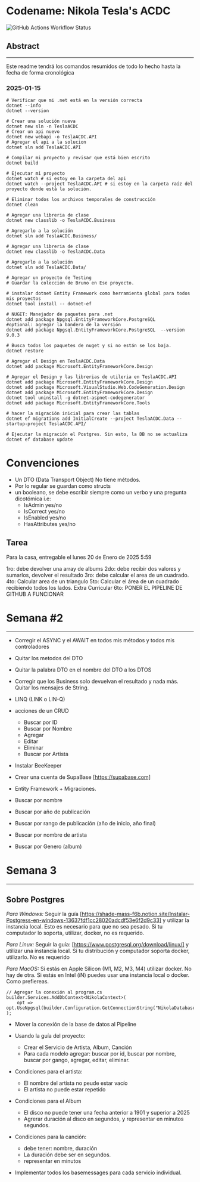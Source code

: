 

# Codename: Nikola Tesla's ACDC
![GitHub Actions Workflow Status](https://img.shields.io/github/actions/workflow/status/dracvs/NIKOLA_TESLA_G1_2025_NODO/.github%2Fworkflows%2Fdotnet.yml)


## Abstract

---
Este readme tendrá los comandos resumidos de todo lo hecho hasta la fecha de forma cronológica

### 2025-01-15

```shell
# Verificar que mi .net está en la versión correcta
dotnet --info
dotnet --version

# Crear una solución nueva
dotnet new sln -n TeslaACDC
# Crear un api nuevo
dotnet new webapi -o TeslaACDC.API
# Agregar el api a la solucion
dotnet sln add TeslaACDC.API

# Compilar mi proyecto y revisar que está bien escrito
dotnet build

# Ejecutar mi proyecto
dotnet watch # si estoy en la carpeta del api
dotnet watch --project TeslaACDC.API # si estoy en la carpeta raíz del proyecto donde está la solución.

# Eliminar todos los archivos temporales de construcción
dotnet clean

# Agregar una libreria de clase
dotnet new classlib -o TeslaACDC.Business

# Agregarlo a la solución
dotnet sln add TeslaACDC.Business/

# Agregar una libreria de clase
dotnet new classlib -o TeslaACDC.Data

# Agregarlo a la solución
dotnet sln add TeslaACDC.Data/

# Agregar un proyecto de Testing
# Guardar la colección de Bruno en Ese proyecto.

# instalar dotnet Entity Framework como herramienta global para todos mis proyectos
dotnet tool install -- dotnet-ef

# NUGET: Manejador de paquetes para .net
dotnet add package Npgsql.EntityFrameworkCore.PostgreSQL 
#optional: agregar la bandera de la versión
dotnet add package Npgsql.EntityFrameworkCore.PostgreSQL  --version 9.0.3

# Busca todos los paquetes de nuget y si no están se los baja.
dotnet restore

# Agregar el Design en TeslaACDC.Data
dotnet add package Microsoft.EntityFrameworkCore.Design

# Agregar el Design y las librerias de utileria en TeslaACDC.API
dotnet add package Microsoft.EntityFrameworkCore.Design
dotnet add package Microsoft.VisualStudio.Web.CodeGeneration.Design
dotnet add package Microsoft.EntityFrameworkCore.Design
dotnet tool uninstall -g dotnet-aspnet-codegenerator
dotnet add package Microsoft.EntityFrameworkCore.Tools

# hacer la migración inicial para crear las tablas
dotnet ef migrations add InitialCreate --project TeslaACDC.Data --startup-project TeslaACDC.API/

# Ejecutar la migración el Postgres. Sin esto, la DB no se actualiza
dotnet ef database update
```



# Convenciones

- Un DTO (Data Transport Object) No tiene métodos.
- Por lo regular se guardan como structs
- un booleano, se debe escribir siempre como un verbo y una pregunta dicotómica i.e:
    - IsAdmin yes/no
    - IsCorrect yes/no
    - IsEnabled yes/no
    - HasAttributes yes/no

## Tarea 
Para la casa, entregable el lunes 20 de Enero de 2025 5:59


1ro: debe devolver una array de albums
2do: debe recibir dos valores y sumarlos, devolver el resultado
3ro: debe calcular el area de un cuadrado.
4to: Calcular area de un triangulo
5to: Calcular el área de un cuadrado recibiendo todos los lados.
Extra Curricular
6to: PONER EL PIPELINE DE GITHUB A FUNCIONAR

# Semana #2

---
- Corregir el ASYNC y el AWAIT en todos mis métodos y todos mis controladores
- Quitar los metodos del DTO
- Quitar la palabra DTO en el nombre del DTO a los DTOS
- Corregir que los Business solo devuelvan el resultado y nada más. Quitar los mensajes de String.
- LINQ (LINK o LIN-Q)
- acciones de un CRUD
    - Buscar por ID
    - Buscar por Nombre
    - Agregar
    - Editar
    - Eliminar
    - Buscar por Artista

- Instalar BeeKeeper
- Crear una cuenta de SupaBase [https://supabase.com]
- Entity Framework + Migraciones.

- Buscar por nombre
- Buscar por año de publicación
- Buscar por rango de publicación (año de inicio, año final)
- Buscar por nombre de artista
- Buscar por Genero (album)


# Semana 3

---

## Sobre Postgres

*Para Windows:*
Seguir la guía [https://shade-mass-f6b.notion.site/Instalar-Postgress-en-windows-13637fdf1cc28020adcdf53e6f2d9c33] y utilizar la instancia local. Esto es necesario para que no sea pesado.
Si tu computador lo soporta, utilizar, docker, no es requerido.

*Para Linux:*
Seguir la guía: [https://www.postgresql.org/download/linux/] y utilizar una instancia local. Si tu distribución y computador soporta docker, utilizarlo. No es requerido

*Para MacOS:*
Si estás en Apple Silicon (M1, M2, M3, M4) utilizar docker. No hay de otra. 
Si estás en Intel (iN) puedes usar una instancia local o docker. Como prefiereas.

```Csharp
// Agregar la conexión al program.cs 
builder.Services.AddDbContext<NikolaContext>(
    opt => opt.UseNpgsql(builder.Configuration.GetConnectionString("NikolaDatabase"))
);
```

- Mover la conexión de la base de datos al Pipeline

- Usando la guía del proyecto: 
    - Crear el Servicio de Artista, Album, Canción
    - Para cada modelo agregar: buscar por id, buscar por nombre, buscar por gango, agregar, editar, eliminar.

- Condiciones para el artista:
    - El nombre del artista no peude estar vacío
    - El artista no puede estar repetido

- Condiciones para el Album
    - El disco no puede tener una fecha anterior a 1901 y superior a 2025
    - Agrerar duración al disco en segundos, y representar en minutos segundos.

- Condiciones para la canción:
    - debe tener: nombre, duración
    - La duración debe ser en segundos.
    - representar en minutos

- Implementar todos los basemessages para cada servicio individual.